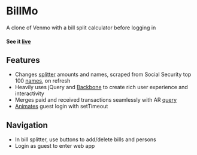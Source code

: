 # BillMo
A clone of Venmo with a bill split calculator before logging in

#### See it <a href='http://billmo.herokuapp.com/'>live</a>

## Features
- Changes <a href='https://github.com/jifarooq/BillMo/blob/master/app/assets/javascripts/split_calc.js'>splitter</a> amounts and names, scraped from Social Security top 100 <a href='https://github.com/jifarooq/BillMo/blob/master/app/assets/javascripts/names.js'>names</a>, on refresh
- Heavily uses jQuery and <a href='https://github.com/jifarooq/BillMo/tree/master/app/assets/javascripts'>Backbone</a> to create rich user experience and interactivity
- Merges paid and received transactions seamlessly with AR <a href='https://github.com/jifarooq/BillMo/blob/master/app/models/user.rb'>query</a>
- <a href='https://github.com/jifarooq/BillMo/blob/master/app/views/sessions/_form.html.erb'>Animates</a> guest login with setTimeout

## Navigation
- In bill splitter, use buttons to add/delete bills and persons
- Login as guest to enter web app
